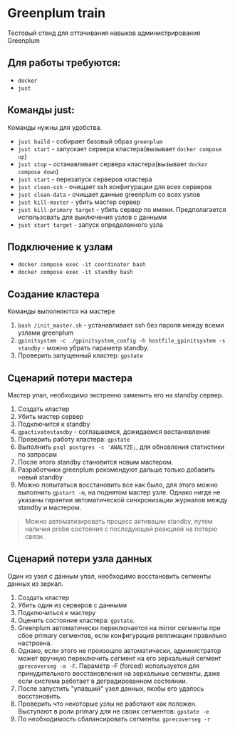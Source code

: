 # Greenplum train

Тестовый стенд для оттачивания навыков администрирования Greenplum

## Для работы требуются:

* `docker`
* `just`

## Команды just:

Команды нужны для удобства.

* `just build` - собирает базовый образ `greenplum`
* `just start` - запускает сервера кластера(вызывает `docker compose up`)
* `just stop` - останавливает сервера кластера(вызывает `docker compose down`)
* `just start` - перезапуск серверов кластера
* `just clean-ssh` - очищает ssh конфигурации для всех серверов
* `just clean-data` - очищает данные greenplum со всех узлов
* `just kill-master` - убить мастер сервер
* `just kill-primary target` - убить сервер по имени. Предполагается использовать для выключения узлов с данными
* `just start target` - запуск определенного узла

## Подключение к узлам

* `docker compose exec -it coordinator bash`
* `docker compose exec -it standby bash`

## Создание кластера

Команды выполняются на мастере

1. `bash /init_master.sh` - устанавливает ssh без пароля между всеми узлами greenplum
2. `gpinitsystem -c ./gpinitsystem_config -h hostfile_gpinitsystem -s standby` - можно убрать параметр standby.
3. Проверить запущенный кластер: `gpstate`

## Сценарий потери мастера
Мастер упал, необходимо экстренно заменить его на standby сервер. 

1. Создать кластер
2. Убить мастер сервер
3. Подключится к standby
4. `gpactivatestandby` - соглашаемся, дожидаемся востановления
5. Проверить работу кластера: `gpstate`
6. Выполнить `psql postgres -c 'ANALYZE;`, для обновления статистики по запросам
7. После этого standby становится новым мастером.
8. Разработчики greenplum рекомендуют дальше только добавить новый standby
9. Можно попытаться восстановить все как было, для этого можно выполнить `gpstart -m`, на поднятом мастер узле. Однако нигде не указаны гарантии автоматической синхронизации журналов между standby и мастером.

> Можно автоматизировать процесс активации standby, путем наличия probe состояния с последующей реакцией на потерю связи.

## Сценарий потери узла данных
Один из узел с данным упал, необходимо восстановить сегменты данных из зеркал.

1. Создать кластер
2. Убить один из серверов с данными
3. Подключиться к мастеру
4. Оценить состояние кластера: `gpstate`. 
5. Greenplum автоматически переключается на mirror сегменты при сбое primary сегментов, если конфигурация репликации правильно настроена.
6. Однако, если этого не произошло автоматически, администратор может вручную переключить сегмент на его зеркальный сегмент `gprecoverseg -a -F`. Параметр -F (forced) используется для принудительного восстановления на зеркальные сегменты, даже если система работает в деградированном состоянии.
7. После запустить "упавший" узел данных, якобы его удалось восстановить.
8. Проверить что некоторые узлы не работают как положен. Выступают в роли primary для не своих сегментов: `gpstate -e`
9. По необходимость сбалансировать сегменты: `gprecoverseg -r`
